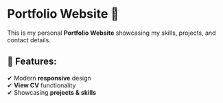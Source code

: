 # Portfolio Website 🎨

This is my personal **Portfolio Website** showcasing my skills, projects, and contact details.

## 📌 Features:
✔ Modern **responsive** design  
✔ **View CV** functionality   
✔ Showcasing **projects & skills**
